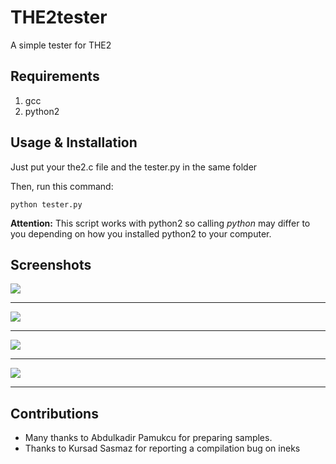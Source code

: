 # THE2tester
A simple tester for THE2
## Requirements
1. gcc
2. python2

## Usage & Installation
Just put your the2.c file and the tester.py in the same folder

Then, run this command: 
```
python tester.py 
```
**Attention:** This script works with python2 so calling *python* may differ to you depending on how you installed python2 to your computer.

## Screenshots
![](https://raw.githubusercontent.com/zararli/THE2tester/master/ss/ss1.png)

------------
![](https://raw.githubusercontent.com/zararli/THE2tester/master/ss/ss2.png)

------------
![](https://raw.githubusercontent.com/zararli/THE2tester/master/ss/ss3.png)

------------
![](https://raw.githubusercontent.com/zararli/THE2tester/master/ss/ss4.png)


------------
## Contributions
- Many thanks to Abdulkadir Pamukcu for preparing samples.
- Thanks to Kursad Sasmaz for reporting a compilation bug on ineks

